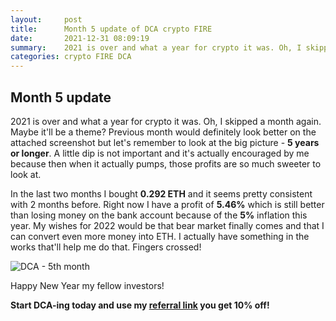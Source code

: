 ```yaml
---
layout:     post
title:      Month 5 update of DCA crypto FIRE
date:       2021-12-31 08:09:19
summary:    2021 is over and what a year for crypto it was. Oh, I skipped a month again. Maybe it'll be a theme?
categories: crypto FIRE DCA
---
```


## Month 5 update

2021 is over and what a year for crypto it was. Oh, I skipped a month again. Maybe it'll be a theme? Previous month would definitely look better on the attached screenshot but let's remember to look at the big picture - **5 years or longer**. A little dip is not important and it's actually encouraged by me because then when it actually pumps, those profits are so much sweeter to look at. 

In the last two months I bought **0.292 ETH** and it seems pretty consistent with 2 months before. Right now I have a profit of **5.46%** which is still better than losing money on the bank account because of the **5%** inflation this year. My wishes for 2022 would be that bear market finally comes and that I can convert even more money into ETH. I actually have something in the works that'll help me do that. Fingers crossed!

![DCA - 5th month](https://dca.quest/images/DCA_crypto_FIRE_update_month_5.png "DCA - 5th month")

Happy New Year my fellow investors! 

**Start DCA-ing today and use my [referral link](https://deltabadger.com/ref/DCAQUEST) you get 10% off!**
